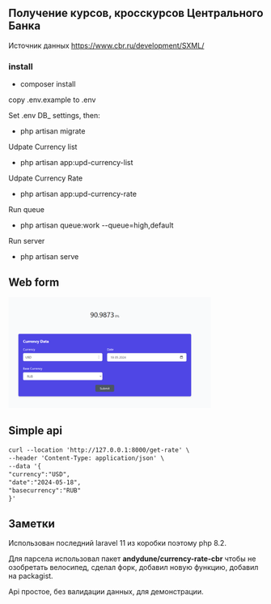

## Получение курсов, кросскурсов Центрального Банка

Источник данных https://www.cbr.ru/development/SXML/

### install

- composer install

copy .env.example to .env

Set .env DB_ settings, then:

- php artisan migrate

Udpate Currency list

- php artisan app:upd-currency-list

Udpate Currency Rate

- php artisan app:upd-currency-rate

Run queue

- php artisan queue:work --queue=high,default

Run server

- php artisan serve

## Web form

<img src="https://raw.githubusercontent.com/relesssar/art/9e57f800359d142dfd97ae084e4e92a737a4627e/images/web.png" width="400" alt="Web">

## Simple api

```
curl --location 'http://127.0.0.1:8000/get-rate' \
--header 'Content-Type: application/json' \
--data '{
"currency":"USD",
"date":"2024-05-18",
"basecurrency":"RUB"
}'
```

## Заметки
Использован последний laravel 11 из коробки поэтому php 8.2.

Для парсела использовал пакет **andydune/currency-rate-cbr** чтобы не озобретать велосипед, сделал форк, добавил новую функцию, добавил на packagist.

Api простое, без валидации данных, для демонстрации.
